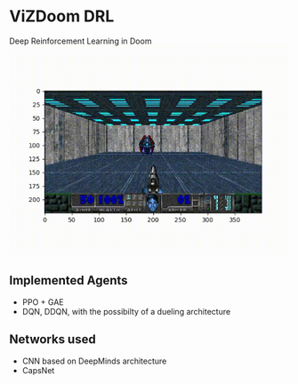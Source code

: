 # ViZDoom DRL
Deep Reinforcement Learning in Doom  
![](https://github.com/pcode93/rl_doom/blob/master/readme_resources/basic.gif)
## Implemented Agents  
- PPO + GAE  
- DQN, DDQN, with the possibilty of a dueling architecture  
## Networks used  
- CNN based on DeepMinds architecture  
- CapsNet  
